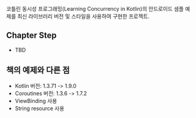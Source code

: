 코틀린 동시성 프로그래밍(Learning Concurrency in Kotlin)의 안드로이드 샘플 예제를 최신 라이브러리 버전 및 스타일을 사용하여 구현한 프로젝트.

## Chapter Step
- TBD

## 책의 예제와 다른 점
- Kotlin 버전: 1.3.71 -> 1.9.0
- Coroutines 버전: 1.3.6 -> 1.7.2
- ViewBinding 사용
- String resource 사용

